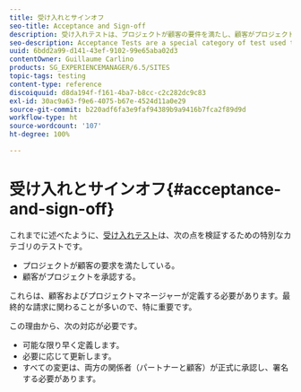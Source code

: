 ```yaml
---
title: 受け入れとサインオフ
seo-title: Acceptance and Sign-off
description: 受け入れテストは、プロジェクトが顧客の要件を満たし、顧客がプロジェクトを承認することを検証するために使用される、テストの特別なカテゴリです。
seo-description: Acceptance Tests are a special category of test used to verify that the project fulfils the customer's requirements and that the customer accepts the project
uuid: 6bdd2a99-d141-43ef-9102-99e65aba02d3
contentOwner: Guillaume Carlino
products: SG_EXPERIENCEMANAGER/6.5/SITES
topic-tags: testing
content-type: reference
discoiquuid: d8da194f-f161-4ba7-b8cc-c2c282dc9c83
exl-id: 30ac9a63-f9e6-4075-b67e-4524d11a0e29
source-git-commit: b220adf6fa3e9faf94389b9a9416b7fca2f89d9d
workflow-type: ht
source-wordcount: '107'
ht-degree: 100%

---
```


# 受け入れとサインオフ{#acceptance-and-sign-off}

これまでに述べたように、[受け入れテスト](/help/sites-developing/planning.md)は、次の点を検証するための特別なカテゴリのテストです。

* プロジェクトが顧客の要求を満たしている。
* 顧客がプロジェクトを承認する。

これらは、顧客およびプロジェクトマネージャーが定義する必要があります。最終的な請求に関わることが多いので、特に重要です。

この理由から、次の対応が必要です。

* 可能な限り早く定義します。
* 必要に応じて更新します。
* すべての変更は、両方の関係者（パートナーと顧客）が正式に承認し、署名する必要があります。
